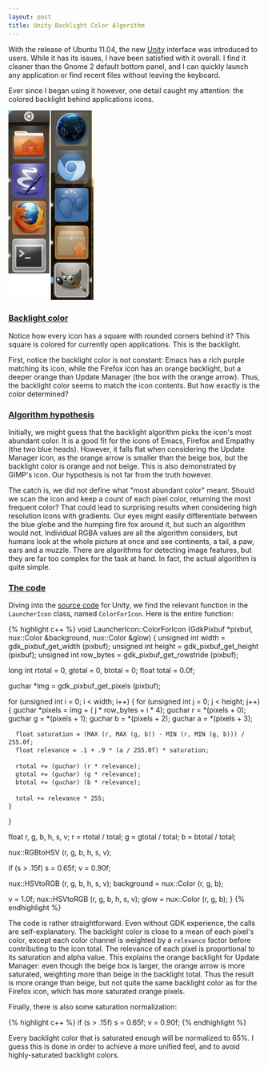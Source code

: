 ```yaml
---
layout: post
title: Unity Backlight Color Algorithm
---
```


With the release of Ubuntu 11.04, the new [Unity][] interface was
introduced to users.  While it has its issues, I have been satisfied
with it overall.  I find it cleaner than the Gnome 2 default bottom
panel, and I can quickly launch any application or find recent files
without leaving the keyboard.

Ever since I began using it however, one detail caught my attention:
the colored backlight behind applications icons.

<img class="inset" src="/img/posts/unity.png" alt="Unity backlight zoom" />

### [Backlight color](#backlight_color)

Notice how every icon has a square with rounded corners behind it?
This square is colored for currently open applications.  This is the
backlight.

First, notice the backlight color is not constant: Emacs has a rich
purple matching its icon, while the Firefox icon has an orange
backlight, but a deeper orange than Update Manager (the box with the
orange arrow).  Thus, the backlight color seems to match the icon
contents.  But how exactly is the color determined?

### [Algorithm hypothesis](#algorithm_hypothesis)

Initially, we might guess that the backlight algorithm picks the
icon's most abundant color.  It is a good fit for the icons of Emacs,
Firefox and Empathy (the two blue heads).  However, it falls flat when
considering the Update Manager icon, as the orange arrow is smaller
than the beige box, but the backlight color is orange and not beige.
This is also demonstrated by GIMP's icon.  Our hypothesis is not far
from the truth however.

The catch is, we did not define what "most abundant color" meant.
Should we scan the icon and keep a count of each pixel color,
returning the most frequent color?  That could lead to surprising
results when considering high resolution icons with gradients. Our
eyes might easily differentiate between the blue globe and the humping
fire fox around it, but such an algorithm would not.  Individual RGBA
values are all the algorithm considers, but humans look at the whole
picture at once and see continents, a tail, a paw, ears and a muzzle.
There are algorithms for detecting image features, but they are far
too complex for the task at hand.  In fact, the actual algorithm is
quite simple.

### [The code](#the_code)

Diving into the [source code][code] for Unity, we find the relevant function
in the `LauncherIcon` class, named `ColorForIcon`.  Here is
the entire function:

{% highlight c++ %}
void LauncherIcon::ColorForIcon (GdkPixbuf *pixbuf,
                                 nux::Color &amp;background,
                                 nux::Color &amp;glow)
{
  unsigned int width = gdk_pixbuf_get_width (pixbuf);
  unsigned int height = gdk_pixbuf_get_height (pixbuf);
  unsigned int row_bytes = gdk_pixbuf_get_rowstride (pixbuf);

  long int rtotal = 0, gtotal = 0, btotal = 0;
  float total = 0.0f;


  guchar *img = gdk_pixbuf_get_pixels (pixbuf);

  for (unsigned int i = 0; i < width; i++)
  {
    for (unsigned int j = 0; j < height; j++)
    {
      guchar *pixels = img + ( j * row_bytes + i * 4);
      guchar r = *(pixels + 0);
      guchar g = *(pixels + 1);
      guchar b = *(pixels + 2);
      guchar a = *(pixels + 3);

      float saturation = (MAX (r, MAX (g, b)) - MIN (r, MIN (g, b))) / 255.0f;
      float relevance = .1 + .9 * (a / 255.0f) * saturation;

      rtotal += (guchar) (r * relevance);
      gtotal += (guchar) (g * relevance);
      btotal += (guchar) (b * relevance);

      total += relevance * 255;
    }
  }

  float r, g, b, h, s, v;
  r = rtotal / total;
  g = gtotal / total;
  b = btotal / total;

  nux::RGBtoHSV (r, g, b, h, s, v);

  if (s > .15f)
    s = 0.65f;
  v = 0.90f;

  nux::HSVtoRGB (r, g, b, h, s, v);
  background = nux::Color (r, g, b);

  v = 1.0f;
  nux::HSVtoRGB (r, g, b, h, s, v);
  glow = nux::Color (r, g, b);
}
{% endhighlight %}

The code is rather straightforward.  Even without GDK experience, the
calls are self-explanatory.  The backlight color is close to a mean of
each pixel's color, except each color channel is weighted by a
`relevance` factor before contributing to the icon total.  The
relevance of each pixel is proportional to its saturation and alpha
value.  This explains the orange backlight for Update Manager: even
though the beige box is larger, the orange arrow is more saturated,
weighting more than beige in the backlight total.  Thus the result is
more orange than beige, but not quite the same backlight color as for
the Firefox icon, which has more saturated orange pixels.

Finally, there is also some saturation normalization:

{% highlight c++ %}
if (s > .15f)
    s = 0.65f;
  v = 0.90f;
{% endhighlight %}

Every backlight color that is saturated enough will be normalized to
65%.  I guess this is done in order to achieve a more unified feel, and
to avoid highly-saturated backlight colors.

[Unity]: http://unity.ubuntu.com/
[code]: http://bazaar.launchpad.net/~ubuntu-branches/ubuntu/natty/unity/natty/view/head:/src/LauncherIcon.cpp#L223
